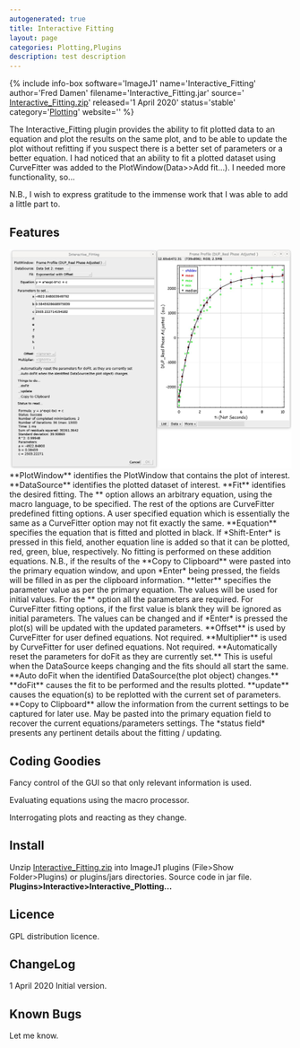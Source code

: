```yaml
---
autogenerated: true
title: Interactive Fitting
layout: page
categories: Plotting‏‎,Plugins
description: test description
---
```


{% include info-box software='ImageJ1' name='Interactive\_Fitting' author='Fred Damen' filename='Interactive\_Fitting.jar' source=' [Interactive\_Fitting.zip](https://imagej.net/_images/9/92/Interactive_Fitting.zip)' released='1 April 2020' status='stable' category='[Plotting‏‎](Category_Plotting‏‎)' website='' %}

The Interactive\_Fitting plugin provides the ability to fit plotted data to an equation and plot the results on the same plot, and to be able to update the plot without refitting if you suspect there is a better set of parameters or a better equation. I had noticed that an ability to fit a plotted dataset using CurveFitter was added to the PlotWindow(Data&gt;&gt;Add fit...). I needed more functionality, so...

N.B., I wish to express gratitude to the immense work that I was able to add a little part to.

Features
--------

<img src="/media/Interactive Fitting.jpg" width="800"/>  
**PlotWindow** identifies the PlotWindow that contains the plot of interest.  
**DataSource** identifies the plotted dataset of interest.  
**Fit** identifies the desired fitting. The *<user defined>* option allows an arbitrary equation, using the macro language, to be specified. The rest of the options are CurveFitter predefined fitting options. A user specified equation which is essentially the same as a CurveFitter option may not fit exactly the same.  
**Equation** specifies the equation that is fitted and plotted in black. If *Shift-Enter* is pressed in this field, another equation line is added so that it can be plotted, red, green, blue, respectively. No fitting is performed on these addition equations. N.B., if the results of the **Copy to Clipboard** were pasted into the primary equation window, and upon *Enter* being pressed, the fields will be filled in as per the clipboard information.  
**letter** specifies the parameter value as per the primary equation. The values will be used for initial values. For the *<user defined>* option all the parameters are required. For CurveFitter fitting options, if the first value is blank they will be ignored as initial parameters. The values can be changed and if *Enter* is pressed the plot(s) will be updated with the updated parameters.  
**Offset** is used by CurveFitter for user defined equations. Not required.  
**Multiplier** is used by CurveFitter for user defined equations. Not required.  
**Automatically reset the parameters for doFit as they are currently set.** This is useful when the DataSource keeps changing and the fits should all start the same.  
**Auto doFit when the identified DataSource(the plot object) changes.**  
**doFit** causes the fit to be performed and the results plotted.  
**update** causes the equation(s) to be replotted with the current set of parameters.  
**Copy to Clipboard** allow the information from the current settings to be captured for later use. May be pasted into the primary equation field to recover the current equations/parameters settings.  
The *status field* presents any pertinent details about the fitting / updating.

Coding Goodies
--------------

Fancy control of the GUI so that only relevant information is used.

Evaluating equations using the macro processor.

Interrogating plots and reacting as they change.

Install
-------

Unzip [Interactive\_Fitting.zip](https://imagej.net/_images/9/92/Interactive_Fitting.zip) into ImageJ1 plugins (File&gt;Show Folder&gt;Plugins) or plugins/jars directories. Source code in jar file.  
**Plugins&gt;Interactive&gt;Interactive\_Plotting...**

Licence
-------

GPL distribution licence.

ChangeLog
---------

1 April 2020 Initial version.

Known Bugs
----------

Let me know.

 
